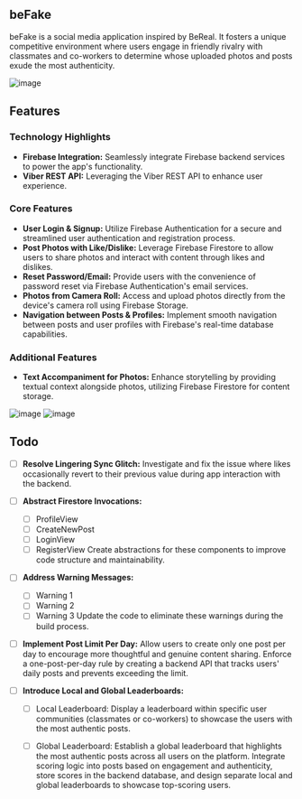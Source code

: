 ## beFake


beFake is a social media application inspired by BeReal. It fosters a unique competitive environment where users engage in friendly rivalry with classmates and co-workers to determine whose uploaded photos and posts exude the most authenticity.

![image](https://github.com/lmu-cmsi2022-spring2023/befake-redux/assets/112435653/9f252793-9d55-45e9-b5df-7f247d6d5e71)  

## Features

### Technology Highlights
- **Firebase Integration:** Seamlessly integrate Firebase backend services to power the app's functionality.
- **Viber REST API:** Leveraging the Viber REST API to enhance user experience.

### Core Features
- **User Login & Signup:** Utilize Firebase Authentication for a secure and streamlined user authentication and registration process.
- **Post Photos with Like/Dislike:** Leverage Firebase Firestore to allow users to share photos and interact with content through likes and dislikes.
- **Reset Password/Email:** Provide users with the convenience of password reset via Firebase Authentication's email services.
- **Photos from Camera Roll:** Access and upload photos directly from the device's camera roll using Firebase Storage.
- **Navigation between Posts & Profiles:** Implement smooth navigation between posts and user profiles with Firebase's real-time database capabilities.

### Additional Features
- **Text Accompaniment for Photos:** Enhance storytelling by providing textual context alongside photos, utilizing Firebase Firestore for content storage.

![image](https://github.com/lmu-cmsi2022-spring2023/befake-redux/assets/112435653/a83cbe7e-e72e-489e-8380-bbbe5caff9e1)
![image](https://github.com/lmu-cmsi2022-spring2023/befake-redux/assets/112435653/85c9a7d2-1a87-4dc3-b9c4-d4a52efa538c)

## Todo

- [ ] **Resolve Lingering Sync Glitch:** Investigate and fix the issue where likes occasionally revert to their previous value during app interaction with the backend.

- [ ] **Abstract Firestore Invocations:**
  - [ ] ProfileView
  - [ ] CreateNewPost
  - [ ] LoginView
  - [ ] RegisterView
  Create abstractions for these components to improve code structure and maintainability.

- [ ] **Address Warning Messages:**
  - [ ] Warning 1
  - [ ] Warning 2
  - [ ] Warning 3
  Update the code to eliminate these warnings during the build process.

- [ ] **Implement Post Limit Per Day:**
  Allow users to create only one post per day to encourage more thoughtful and genuine content sharing.
  Enforce a one-post-per-day rule by creating a backend API that tracks users' daily posts and prevents exceeding the limit.

- [ ] **Introduce Local and Global Leaderboards:**
  - [ ] Local Leaderboard:
      Display a leaderboard within specific user communities (classmates or co-workers) to showcase the users with the most authentic posts.
  - [ ] Global Leaderboard:
      Establish a global leaderboard that highlights the most authentic posts across all users on the platform.
  Integrate scoring logic into posts based on engagement and authenticity, store scores in the backend database, and design separate local and global leaderboards to showcase top-scoring users.


